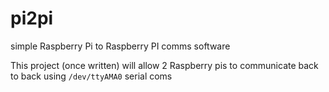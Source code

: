 # pi2pi
simple Raspberry Pi to Raspberry PI comms software

This project (once written) will allow 2 Raspberry pis to communicate 
back to back using `/dev/ttyAMA0` serial coms
